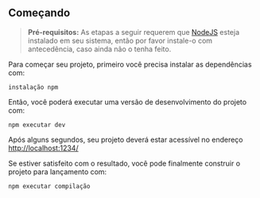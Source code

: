 
## Começando

> **Pré-requisitos:**
> As etapas a seguir requerem que [NodeJS](https://nodejs.org/en/) esteja instalado em seu sistema, então por favor
> instale-o com antecedência, caso ainda não o tenha feito.

Para começar seu projeto, primeiro você precisa instalar as dependências com:

```
instalação npm
```

Então, você poderá executar uma versão de desenvolvimento do projeto com:

```
npm executar dev
```

Após alguns segundos, seu projeto deverá estar acessível no endereço
[http://localhost:1234/](http://localhost:1234/)


Se estiver satisfeito com o resultado, você pode finalmente construir o projeto para lançamento com:

```
npm executar compilação
```
